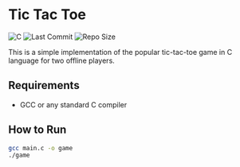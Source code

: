 # Tic Tac Toe

![C](https://img.shields.io/badge/C-Programming%20Language-brightgreen)
![Last Commit](https://img.shields.io/github/last-commit/fabydag19/tic-tac-toe)
![Repo Size](https://img.shields.io/github/repo-size/fabydag19/mtic-tac-toe)

This is a simple implementation of the popular tic-tac-toe game in C language for two offline players.

## Requirements

- GCC or any standard C compiler

## How to Run

```bash
gcc main.c -o game
./game
```